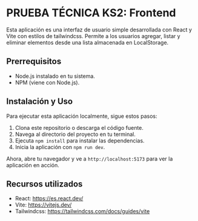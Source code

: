 # PRUEBA TÉCNICA KS2: Frontend

Esta aplicación es una interfaz de usuario simple desarrollada con React y Vite con estilos de tailwindcss. Permite a los usuarios agregar, listar y eliminar elementos desde una lista almacenada en LocalStorage.

## Prerrequisitos

- Node.js instalado en tu sistema.
- NPM (viene con Node.js).

## Instalación y Uso

Para ejecutar esta aplicación localmente, sigue estos pasos:

1. Clona este repositorio o descarga el código fuente.
2. Navega al directorio del proyecto en tu terminal.
3. Ejecuta `npm install` para instalar las dependencias.
4. Inicia la aplicación con `npm run dev`.

Ahora, abre tu navegador y ve a `http://localhost:5173` para ver la aplicación en acción.

## Recursos utilizados

- React: https://es.react.dev/
- Vite: https://vitejs.dev/
- Tailwindcss: https://tailwindcss.com/docs/guides/vite
